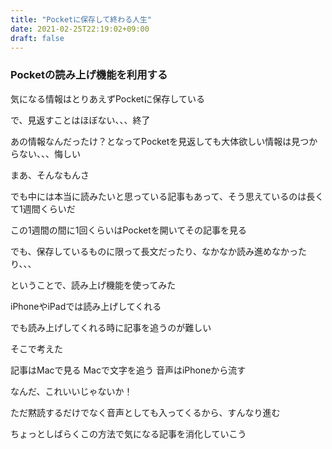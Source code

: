 ```yaml
---
title: "Pocketに保存して終わる人生"
date: 2021-02-25T22:19:02+09:00
draft: false
---
```


### Pocketの読み上げ機能を利用する

気になる情報はとりあえずPocketに保存している

で、見返すことはほぼない、、、終了

あの情報なんだったけ？となってPocketを見返しても大体欲しい情報は見つからない、、、悔しい

まあ、そんなもんさ

でも中には本当に読みたいと思っている記事もあって、そう思えているのは長くて1週間くらいだ

この1週間の間に1回くらいはPocketを開いてその記事を見る

でも、保存しているものに限って長文だったり、なかなか読み進めなかったり、、、

ということで、読み上げ機能を使ってみた

iPhoneやiPadでは読み上げしてくれる

でも読み上げしてくれる時に記事を追うのが難しい

そこで考えた

記事はMacで見る Macで文字を追う 音声はiPhoneから流す

なんだ、これいいじゃないか！

ただ黙読するだけでなく音声としても入ってくるから、すんなり進む

ちょっとしばらくこの方法で気になる記事を消化していこう

<div class="iframely-embed"><div class="iframely-responsive" style="height: 140px; padding-bottom: 0;"><a href="https://help.getpocket.com/article/875-getting-started-with-pocket-for-mac" data-iframely-url="//cdn.iframe.ly/9od0biT"></a></div></div><script async src="//cdn.iframe.ly/embed.js" charset="utf-8"></script>